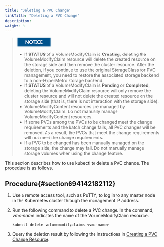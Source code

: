 ```yaml
---
title: "Deleting a PVC Change"
linkTitle: "Deleting a PVC Change"
description: 
weight: 3
---
```


>![](/public_sys-resources/en/icon-notice.gif) 
>-   If  **STATUS**  of a VolumeModifyClaim is  **Creating**, deleting the VolumeModifyClaim resource will delete the created resource on the storage side and then remove the cluster resource. After the deletion, if you continue to use the original StorageClass for PVC management, you need to restore the associated storage backend to a non-HyperMetro storage backend.
>-   If  **STATUS**  of a VolumeModifyClaim is  **Pending**  or  **Completed**, deleting the VolumeModifyClaim resource will only remove the cluster resource and will not delete the created resource on the storage side \(that is, there is not interaction with the storage side\).
>-   VolumeModifyContent resources are managed by VolumeModifyClaim. Do not manually manage VolumeModifyContent resources.
>-   If some PVCs among the PVCs to be changed meet the change requirements and the batch change fails, all PVC changes will be removed. As a result, the PVCs that meet the change requirements will not meet the change requirements.
>-   If a PVC to be changed has been manually managed on the storage side, the change may fail. Do not manually manage storage volumes when using the change feature.

This section describes how to use kubectl to delete a PVC change. The procedure is as follows.

## Procedure{#section694142182112}

1.  Use a remote access tool, such as PuTTY, to log in to any master node in the Kubernetes cluster through the management IP address.
2.  Run the following command to delete a PVC change. In the command,  _vmc-name_  indicates the name of the VolumeModifyClaim resource.

    ```
    kubectl delete volumemodifyclaims <vmc-name>
    ```

3.  Query the deletion result by following the instructions in  [Creating a PVC Change Resource](/docs/advanced-features/pvc-change/configuring-pvc-changes/creating-a-pvc-change/creating-a-pvc-change-resource).

